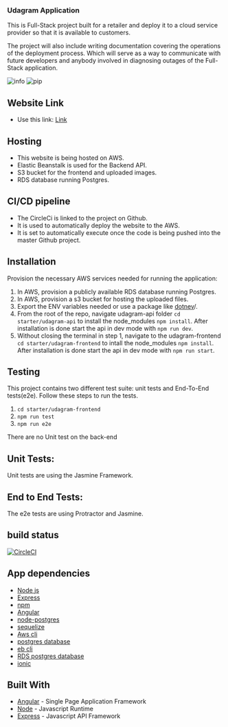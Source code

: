 ### Udagram Application
 This is Full-Stack project built for a retailer and deploy it to a cloud service provider so that it is available to customers.

The project will also include writing documentation covering the operations of the deployment process. Which will serve as a way to 
communicate with future developers and anybody involved in diagnosing outages of the Full-Stack application.

![info](./screenshots/infrastructure-diagram.PNG)
![pip](./screenshots/pipeline.PNG)

## Website Link

* Use this link:  [Link](http://finalversion.s3-website-us-west-2.amazonaws.com/)


## Hosting

* This website is being hosted on AWS.
* Elastic Beanstalk is used for the Backend API.
* S3 bucket for the frontend and uploaded images.
* RDS database running Postgres.



## CI/CD pipeline
* The CircleCi is linked to the project on Github.
* It is used to automatically deploy the website to the AWS.
* It is set to automatically execute once the code is being pushed into the master Github project.



## Installation

Provision the necessary AWS services needed for running the application:

1. In AWS, provision a publicly available RDS database running Postgres. <Place holder for link to classroom article>
1. In AWS, provision a s3 bucket for hosting the uploaded files. <Place holder for tlink to classroom article>
1. Export the ENV variables needed or use a package like [dotnev](https://www.npmjs.com/package/dotenv)/.
1. From the root of the repo, navigate udagram-api folder `cd starter/udagram-api` to install the node_modules `npm install`. After installation is done start the api in dev mode with `npm run dev`.
1. Without closing the terminal in step 1, navigate to the udagram-frontend `cd starter/udagram-frontend` to intall the node_modules `npm install`. After installation is done start the api in dev mode with `npm run start`.

## Testing

This project contains two different test suite: unit tests and End-To-End tests(e2e). Follow these steps to run the tests.

1. `cd starter/udagram-frontend`
1. `npm run test`
1. `npm run e2e`

There are no Unit test on the back-end

## Unit Tests:

Unit tests are using the Jasmine Framework.

## End to End Tests:

The e2e tests are using Protractor and Jasmine.

## build status

[![CircleCI](https://circleci.com/gh/Elbassel511/hosting-full-stack-app-udacity/tree/master.svg?style=svg&circle-token=2024127671f542f7d2659199e559ee069519abc6)](https://circleci.com/gh/Elbassel511/hosting-full-stack-app-udacity/tree/master)


## App dependencies

- [Node js](https://nodejs.org/)
- [Express](https://expressjs.com/)
- [npm](https://www.npmjs.com/)
- [Angular](https://angular.io/)
- [node-postgres](https://www.npmjs.com/package/pg)
- [sequelize](https://sequelize.org/)
- [Aws cli](https://aws.amazon.com/cli/)
- [postgres database](https://www.postgresql.org/)
- [eb cli](https://docs.aws.amazon.com/elasticbeanstalk/latest/dg/eb-cli3.html)
- [RDS postgres database](https://aws.amazon.com/rds/)
- [ionic](https://ionicframework.com/)


## Built With

- [Angular](https://angular.io/) - Single Page Application Framework
- [Node](https://nodejs.org) - Javascript Runtime
- [Express](https://expressjs.com/) - Javascript API Framework

